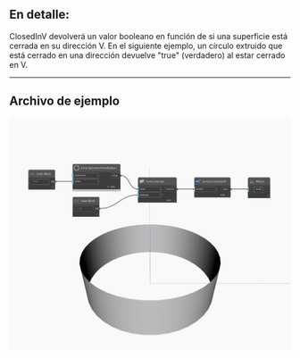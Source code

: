 ## En detalle:
ClosedInV devolverá un valor booleano en función de si una superficie está cerrada en su dirección V. En el siguiente ejemplo, un círculo extruido que está cerrado en una dirección devuelve "true" (verdadero) al estar cerrado en V.
___
## Archivo de ejemplo

![ClosedInV](./Autodesk.DesignScript.Geometry.Surface.ClosedInV_img.jpg)

